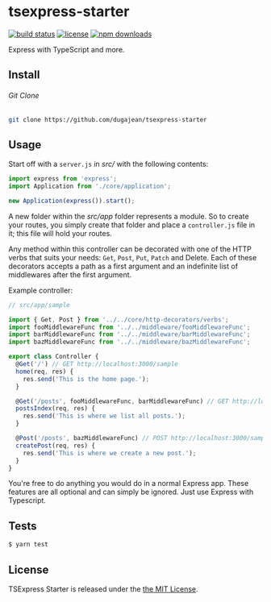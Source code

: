 # tsexpress-starter

[![build status](https://img.shields.io/travis/com/dugajean/tsexpress-starter.svg)](https://travis-ci.com/dugajean/tsexpress-starter)
[![license](https://img.shields.io/github/license/dugajean/tsexpress-starter.svg)](LICENSE)
[![npm downloads](https://img.shields.io/npm/dt/tsexpress-starter.svg)](https://npm.im/tsexpress-starter)

Express with TypeScript and more.

## Install

###### Git Clone

```sh
git clone https://github.com/dugajean/tsexpress-starter
```

## Usage

Start off with a `server.js` in _src/_ with the following contents:

```javascript
import express from 'express';
import Application from './core/application';

new Application(express()).start();
```

A new folder within the _src/app_ folder represents a module. So to create your routes, you simply create that folder and place a `controller.js` file in it; this file will hold your routes.

Any method within this controller can be decorated with one of the HTTP verbs that suits your needs: `Get`, `Post`, `Put`, `Patch` and Delete. Each of these decorators accepts a path as a first argument and an indefinite list of middlewares after the first argument.

Example controller:

```javascript
// src/app/sample

import { Get, Post } from '../../core/http-decorators/verbs';
import fooMiddlewareFunc from '../../middleware/fooMiddlewareFunc';
import barMiddlewareFunc from '../../middleware/barMiddlewareFunc';
import bazMiddlewareFunc from '../../middleware/bazMiddlewareFunc';

export class Controller {
  @Get('/') // GET http://localhost:3000/sample
  home(req, res) {
    res.send('This is the home page.');
  }

  @Get('/posts', fooMiddlewareFunc, barMiddlewareFunc) // GET http://localhost:3000/sample/posts
  postsIndex(req, res) {
    res.send('This is where we list all posts.');
  }

  @Post('/posts', bazMiddlewareFunc) // POST http://localhost:3000/sample/posts
  createPost(req, res) {
    res.send('This is where we create a new post.');
  }
}
```

You're free to do anything you would do in a normal Express app. These features are all optional and can simply be ignored. Just use Express with Typescript.

## Tests

```javascript
$ yarn test
```

## License

TSExpress Starter is released under the [the MIT License](LICENSE).
